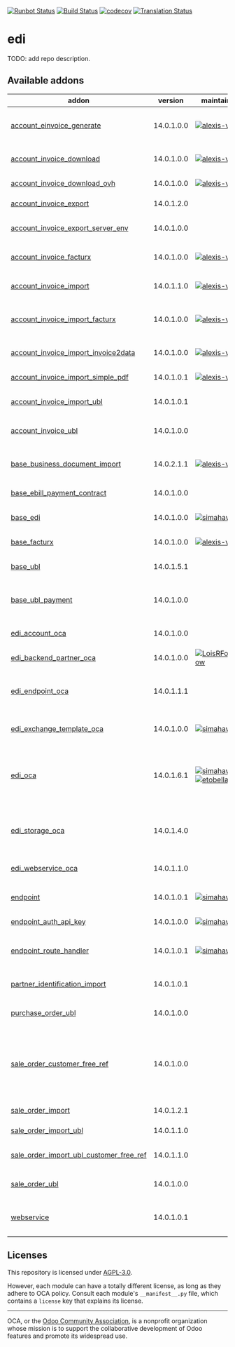 [![Runbot Status](https://runbot.odoo-community.org/runbot/badge/flat/226/14.0.svg)](https://runbot.odoo-community.org/runbot/repo/github-com-oca-edi-226)
[![Build Status](https://travis-ci.com/OCA/edi.svg?branch=14.0)](https://travis-ci.com/OCA/edi)
[![codecov](https://codecov.io/gh/OCA/edi/branch/14.0/graph/badge.svg)](https://codecov.io/gh/OCA/edi)
[![Translation Status](https://translation.odoo-community.org/widgets/edi-14-0/-/svg-badge.svg)](https://translation.odoo-community.org/engage/edi-14-0/?utm_source=widget)

<!-- /!\ do not modify above this line -->

# edi

TODO: add repo description.

<!-- /!\ do not modify below this line -->

<!-- prettier-ignore-start -->

[//]: # (addons)

Available addons
----------------
addon | version | maintainers | summary
--- | --- | --- | ---
[account_einvoice_generate](account_einvoice_generate/) | 14.0.1.0.0 | [![alexis-via](https://github.com/alexis-via.png?size=30px)](https://github.com/alexis-via) | Technical module to generate PDF invoices with embedded XML file
[account_invoice_download](account_invoice_download/) | 14.0.1.0.0 | [![alexis-via](https://github.com/alexis-via.png?size=30px)](https://github.com/alexis-via) | Auto-download supplier invoices and import them
[account_invoice_download_ovh](account_invoice_download_ovh/) | 14.0.1.0.0 | [![alexis-via](https://github.com/alexis-via.png?size=30px)](https://github.com/alexis-via) | Get OVH Invoice via the API
[account_invoice_export](account_invoice_export/) | 14.0.1.2.0 |  | Account Invoice Export
[account_invoice_export_server_env](account_invoice_export_server_env/) | 14.0.1.0.0 |  | Server environment for Account Invoice Export
[account_invoice_facturx](account_invoice_facturx/) | 14.0.1.0.0 | [![alexis-via](https://github.com/alexis-via.png?size=30px)](https://github.com/alexis-via) | Generate Factur-X/ZUGFeRD customer invoices
[account_invoice_import](account_invoice_import/) | 14.0.1.1.0 | [![alexis-via](https://github.com/alexis-via.png?size=30px)](https://github.com/alexis-via) | Import supplier invoices/refunds as PDF or XML files
[account_invoice_import_facturx](account_invoice_import_facturx/) | 14.0.1.0.0 | [![alexis-via](https://github.com/alexis-via.png?size=30px)](https://github.com/alexis-via) | Import Factur-X/ZUGFeRD supplier invoices/refunds
[account_invoice_import_invoice2data](account_invoice_import_invoice2data/) | 14.0.1.0.0 | [![alexis-via](https://github.com/alexis-via.png?size=30px)](https://github.com/alexis-via) | Import supplier invoices using the invoice2data lib
[account_invoice_import_simple_pdf](account_invoice_import_simple_pdf/) | 14.0.1.0.1 | [![alexis-via](https://github.com/alexis-via.png?size=30px)](https://github.com/alexis-via) | Import simple PDF vendor bills
[account_invoice_import_ubl](account_invoice_import_ubl/) | 14.0.1.0.1 |  | Import UBL XML supplier invoices/refunds
[account_invoice_ubl](account_invoice_ubl/) | 14.0.1.0.0 |  | Generate UBL XML file for customer invoices/refunds
[base_business_document_import](base_business_document_import/) | 14.0.2.1.1 | [![alexis-via](https://github.com/alexis-via.png?size=30px)](https://github.com/alexis-via) | Provides technical tools to import sale orders or supplier invoices
[base_ebill_payment_contract](base_ebill_payment_contract/) | 14.0.1.0.0 |  | Base for managing e-billing contracts
[base_edi](base_edi/) | 14.0.1.0.0 | [![simahawk](https://github.com/simahawk.png?size=30px)](https://github.com/simahawk) | Base module to aggregate EDI features.
[base_facturx](base_facturx/) | 14.0.1.0.0 | [![alexis-via](https://github.com/alexis-via.png?size=30px)](https://github.com/alexis-via) | Base module for Factur-X/ZUGFeRD
[base_ubl](base_ubl/) | 14.0.1.5.1 |  | Base module for Universal Business Language (UBL)
[base_ubl_payment](base_ubl_payment/) | 14.0.1.0.0 |  | Payment-related code for Universal Business Language (UBL)
[edi_account_oca](edi_account_oca/) | 14.0.1.0.0 |  | Define EDI Configuration for Account Moves
[edi_backend_partner_oca](edi_backend_partner_oca/) | 14.0.1.0.0 | [![LoisRForgeFlow](https://github.com/LoisRForgeFlow.png?size=30px)](https://github.com/LoisRForgeFlow) | add the a partner field in EDI backend
[edi_endpoint_oca](edi_endpoint_oca/) | 14.0.1.1.1 |  | Base module allowing configuration of custom endpoints for EDI framework.
[edi_exchange_template_oca](edi_exchange_template_oca/) | 14.0.1.0.0 | [![simahawk](https://github.com/simahawk.png?size=30px)](https://github.com/simahawk) | Allows definition of exchanges via templates.
[edi_oca](edi_oca/) | 14.0.1.6.1 | [![simahawk](https://github.com/simahawk.png?size=30px)](https://github.com/simahawk) [![etobella](https://github.com/etobella.png?size=30px)](https://github.com/etobella) | Define backends, exchange types, exchange records, basic automation and views for handling EDI exchanges.
[edi_storage_oca](edi_storage_oca/) | 14.0.1.4.0 |  | Base module to allow exchanging files via storage backend (eg: SFTP).
[edi_webservice_oca](edi_webservice_oca/) | 14.0.1.1.0 |  | Defines webservice integration from EDI Exchange records
[endpoint](endpoint/) | 14.0.1.0.1 | [![simahawk](https://github.com/simahawk.png?size=30px)](https://github.com/simahawk) | Provide custom endpoint machinery.
[endpoint_auth_api_key](endpoint_auth_api_key/) | 14.0.1.0.0 | [![simahawk](https://github.com/simahawk.png?size=30px)](https://github.com/simahawk) | Provide API key auth for endpoints.
[endpoint_route_handler](endpoint_route_handler/) | 14.0.1.0.1 | [![simahawk](https://github.com/simahawk.png?size=30px)](https://github.com/simahawk) | Provide mixin and tool to generate custom endpoints on the fly.
[partner_identification_import](partner_identification_import/) | 14.0.1.0.1 |  | Provides partner matching on extra ID
[purchase_order_ubl](purchase_order_ubl/) | 14.0.1.0.0 |  | Embed UBL XML file inside the PDF purchase order
[sale_order_customer_free_ref](sale_order_customer_free_ref/) | 14.0.1.0.0 |  | Splits the Customer Reference on sale orders into two fields. An Id and a Free reference. The existing field is transformed into a computed one.
[sale_order_import](sale_order_import/) | 14.0.1.2.1 |  | Import RFQ or sale orders from files
[sale_order_import_ubl](sale_order_import_ubl/) | 14.0.1.1.0 |  | Import UBL XML sale order files
[sale_order_import_ubl_customer_free_ref](sale_order_import_ubl_customer_free_ref/) | 14.0.1.1.0 |  | Extract CustomerReference from sale UBL
[sale_order_ubl](sale_order_ubl/) | 14.0.1.0.0 |  | Embed UBL XML file inside the PDF quotation
[webservice](webservice/) | 14.0.1.0.1 |  | Defines webservice abstract definition to be used generally

[//]: # (end addons)

<!-- prettier-ignore-end -->

## Licenses

This repository is licensed under [AGPL-3.0](LICENSE).

However, each module can have a totally different license, as long as they adhere to OCA
policy. Consult each module's `__manifest__.py` file, which contains a `license` key
that explains its license.

----

OCA, or the [Odoo Community Association](http://odoo-community.org/), is a nonprofit
organization whose mission is to support the collaborative development of Odoo features
and promote its widespread use.

